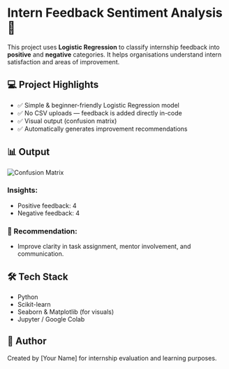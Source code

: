 # Intern Feedback Sentiment Analysis 🧠

This project uses **Logistic Regression** to classify internship feedback into **positive** and **negative** categories. It helps organisations understand intern satisfaction and areas of improvement.

## 💻 Project Highlights

- ✅ Simple & beginner-friendly Logistic Regression model
- ✅ No CSV uploads — feedback is added directly in-code
- ✅ Visual output (confusion matrix)
- ✅ Automatically generates improvement recommendations

## 📊 Output

![Confusion Matrix](confusion_matrix.png)

### Insights:
- Positive feedback: 4  
- Negative feedback: 4

### 📌 Recommendation:
- Improve clarity in task assignment, mentor involvement, and communication.

## 🛠️ Tech Stack

- Python
- Scikit-learn
- Seaborn & Matplotlib (for visuals)
- Jupyter / Google Colab

## 🔗 Author

Created by [Your Name] for internship evaluation and learning purposes.
